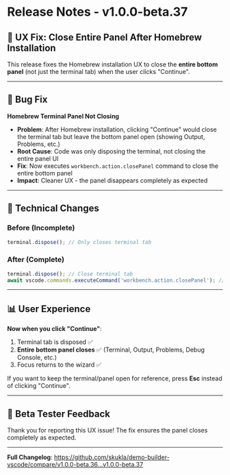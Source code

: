 # Release Notes - v1.0.0-beta.37

## 🔧 UX Fix: Close Entire Panel After Homebrew Installation

This release fixes the Homebrew installation UX to close the **entire bottom panel** (not just the terminal tab) when the user clicks "Continue".

---

## 🐛 Bug Fix

**Homebrew Terminal Panel Not Closing**
- **Problem**: After Homebrew installation, clicking "Continue" would close the terminal tab but leave the bottom panel open (showing Output, Problems, etc.)
- **Root Cause**: Code was only disposing the terminal, not closing the entire panel UI
- **Fix**: Now executes `workbench.action.closePanel` command to close the entire bottom panel
- **Impact**: Cleaner UX - the panel disappears completely as expected

---

## 🔧 Technical Changes

### Before (Incomplete)
```typescript
terminal.dispose(); // Only closes terminal tab
```

### After (Complete)
```typescript
terminal.dispose(); // Close terminal tab
await vscode.commands.executeCommand('workbench.action.closePanel'); // Close entire panel
```

---

## 📊 User Experience

**Now when you click "Continue"**:
1. Terminal tab is disposed ✅
2. **Entire bottom panel closes** ✅ (Terminal, Output, Problems, Debug Console, etc.)
3. Focus returns to the wizard ✅

If you want to keep the terminal/panel open for reference, press **Esc** instead of clicking "Continue".

---

## 🙏 Beta Tester Feedback

Thank you for reporting this UX issue! The fix ensures the panel closes completely as expected.

---

**Full Changelog**: https://github.com/skukla/demo-builder-vscode/compare/v1.0.0-beta.36...v1.0.0-beta.37

